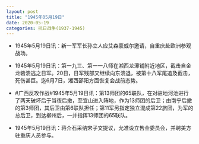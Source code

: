 ```yaml
---
layout: post
title: "1945年05月19日"
date: 2020-05-19
categories: 抗日战争(1937-1945)
---
```


<meta name="referrer" content="no-referrer" />

- 1945年5月19日讯：新一军军长孙立人应艾森豪威尔邀请，自重庆赴欧洲参观战场。 

- 1945年5月19日讯：第一九三、第一一八师在湘西龙潭铺附近地区，截击自金龙砦溃逃之日军。20日，日军残部又继续向东溃退，被第十八军尾追及截击，死伤甚巨。迄6月7日，湘西邵阳方面恢复会战前态势。 

- #广西反攻作战#1945年5月19日讯：第13师团的65联队，在对驻地河池进行了两天破坏后于当夜后撤，至宜山进入阵地，作为13师团的后卫；由南宁后撤的第3师团，其后卫由第6联队担任；第11军另指定独立混成第22旅团，为军的总后卫，到达柳州后，一并指挥13师团的65联队。 

- 1945年5月19日讯：蒋介石采纳宋子文提议，允准设立售金委员会，并聘美方驻重庆人员参与。 

